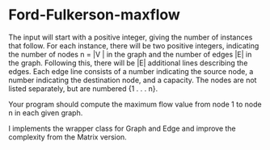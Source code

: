 # Ford-Fulkerson-maxflow

The input will start with a positive integer, giving the number of instances that follow. For each instance,
there will be two positive integers, indicating the number of nodes n = |V | in the graph and the number
of edges |E| in the graph. Following this, there will be |E| additional lines describing the edges. Each
edge line consists of a number indicating the source node, a number indicating the destination node, and
a capacity. The nodes are not listed separately, but are numbered {1 . . . n}.

Your program should compute the maximum flow value from node 1 to node n in each given graph.

I implements the wrapper class for Graph and Edge and improve the complexity from the Matrix version.
